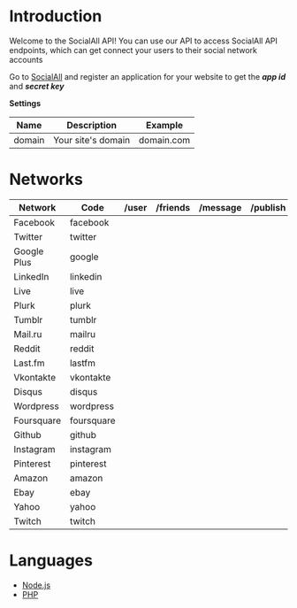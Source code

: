 # Introduction

Welcome to the SocialAll API! You can use our API to access SocialAll API endpoints, which can get connect your users to their social network accounts

Go to <a target='_blank' href='https://www.socialall.io'>SocialAll</a> and register an application for your website to get the ___app id___ and ___secret key___

__Settings__

Name | Description | Example
--- | --- | ---
domain | Your site's domain | domain.com

# Networks

Network | Code | /user | /friends | /message | /publish | /pages | /publish_page 
--- | --- | :---: | :---: | :---: | :---: | :---: | :---: 
Facebook | facebook | <i class="fa fa-check soclall-icon-check"></i> | <i class="fa fa-check soclall-icon-check"></i> | | <i class="fa fa-check soclall-icon-check"></i> | <i class="fa fa-check soclall-icon-check"></i> | <i class="fa fa-check soclall-icon-check"></i>
Twitter | twitter | <i class="fa fa-check soclall-icon-check"></i> | <i class="fa fa-check soclall-icon-check"></i> | <i class="fa fa-check soclall-icon-check"></i> | <i class="fa fa-check soclall-icon-check"></i> | |
Google Plus | google | <i class="fa fa-check soclall-icon-check"></i> | <i class="fa fa-check soclall-icon-check"></i> | | | |
LinkedIn | linkedin | <i class="fa fa-check soclall-icon-check"></i> | <i class="fa fa-check soclall-icon-check"></i> | <i class="fa fa-check soclall-icon-check"></i> | <i class="fa fa-check soclall-icon-check"></i> | |
Live | live | <i class="fa fa-check soclall-icon-check"></i> | <i class="fa fa-check soclall-icon-check"></i> | | | |
Plurk | plurk | <i class="fa fa-check soclall-icon-check"></i> | <i class="fa fa-check soclall-icon-check"></i> | <i class="fa fa-check soclall-icon-check"></i> | <i class="fa fa-check soclall-icon-check"></i> | |
Tumblr | tumblr | <i class="fa fa-check soclall-icon-check"></i> | <i class="fa fa-check soclall-icon-check"></i> | <i class="fa fa-check soclall-icon-check"></i> | <i class="fa fa-check soclall-icon-check"></i> | |
Mail.ru | mailru | <i class="fa fa-check soclall-icon-check"></i> | <i class="fa fa-check soclall-icon-check"></i> | <i class="fa fa-check soclall-icon-check"></i> | <i class="fa fa-check soclall-icon-check"></i> | |
Reddit | reddit | <i class="fa fa-check soclall-icon-check"></i> | <i class="fa fa-check soclall-icon-check"></i> | | | |
Last.fm | lastfm | <i class="fa fa-check soclall-icon-check"></i> | <i class="fa fa-check soclall-icon-check"></i> | <i class="fa fa-check soclall-icon-check"></i> | <i class="fa fa-check soclall-icon-check"></i> | |
Vkontakte | vkontakte | <i class="fa fa-check soclall-icon-check"></i> | | | | |
Disqus | disqus | <i class="fa fa-check soclall-icon-check"></i> | | | | |
Wordpress | wordpress | <i class="fa fa-check soclall-icon-check"></i> | | | | |
Foursquare | foursquare | <i class="fa fa-check soclall-icon-check"></i> | | | | |
Github | github | <i class="fa fa-check soclall-icon-check"></i> | | | | |
Instagram | instagram | <i class="fa fa-check soclall-icon-check"></i> | | | | |
Pinterest | pinterest | <i class="fa fa-check soclall-icon-check"></i> | | | | |
Amazon | amazon | <i class="fa fa-check soclall-icon-check"></i> | | | | |
Ebay | ebay | <i class="fa fa-check soclall-icon-check"></i> | | | | |
Yahoo | yahoo | <i class="fa fa-check soclall-icon-check"></i> | | | | |
Twitch | twitch | <i class="fa fa-check soclall-icon-check"></i> | | | | |

# Languages

* [Node.js](../developer-guide/nodejs.md)
* [PHP](../developer-guide/php.md)
